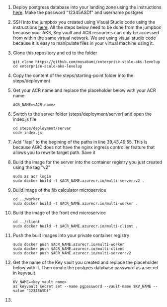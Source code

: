 1. Deploy postgress database into your landing zone using the instructions [here](./portgress-resource-deployment/README.md). Make the password "12345ASDf" and username postgres

2. SSH into the jumpbox you created using Visual Studio code using the instructions [here](steps-to-log-into-vm.md). All the steps below need to be done from the jumpbox because your AKS, Key vault and ACR resources can only be accessed from within the same virtual network. We are using visual studio code because it is easy to manipulate files in your virtual machine using it.

3. Clone this repository and cd to the folder

   ```
   git clone https://github.com/mosabami/enterprise-scale-aks-levelup
   cd enterprise-scale-aks-levelup
   ```

4. Copy the content of the steps/starting-point folder into the steps/deployment

5. Get your ACR name and replace the placeholder below with your ACR name

   ```
   ACR_NAME=<ACR name>
   ```

6. Switch to the server folder (steps/deployment/server) and open the index.js file 

   ```
   cd steps/deployment/server
   code index.js
   ```

7. Add "/api" to the begining of the paths in line 39,43,49,55. This is because AGIC does not have the nginx ingress controller feature that allows you to rewrite target path. Save it

8. Build the image for the server into the container registry you just created using the tag "v2"

   ```
   sudo az acr login 
   sudo docker build -t $ACR_NAME.azurecr.io/multi-server:v2 .
   ```

9. Build image of the fib calculator microservice

   ```
   cd ../worker
   sudo docker build -t $ACR_NAME.azurecr.io/multi-worker . 
   ```

10. Build the image of the front end microservice

    ```
    cd ../client
    sudo docker build -t $ACR_NAME.azurecr.io/multi-client . 
    ```

11. Push the built images into your private container registry

    ```
    sudo docker push $ACR_NAME.azurecr.io/multi-worker
    sudo docker push $ACR_NAME.azurecr.io/multi-client
    sudo docker push $ACR_NAME.azurecr.io/multi-server:v2
    ```

12. Get the name of the Key vault you created and replace the placeholder below with it. Then create the postgres database password as a secret in keyvault

    ```
    KV_NAME=<key vault name>
    az keyvault secret set --name pgpassword --vault-name $KV_NAME --value "12345ASDf"
    ```

13. 

